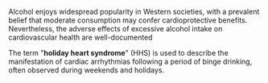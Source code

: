 Alcohol enjoys widespread popularity in Western societies, with a prevalent belief that moderate consumption may confer cardioprotective benefits. Nevertheless, the adverse effects of excessive alcohol intake on cardiovascular health are well-documented

The term "**holiday heart syndrome**" (HHS) is used to describe the manifestation of cardiac arrhythmias following a period of binge drinking, often observed during weekends and holidays.